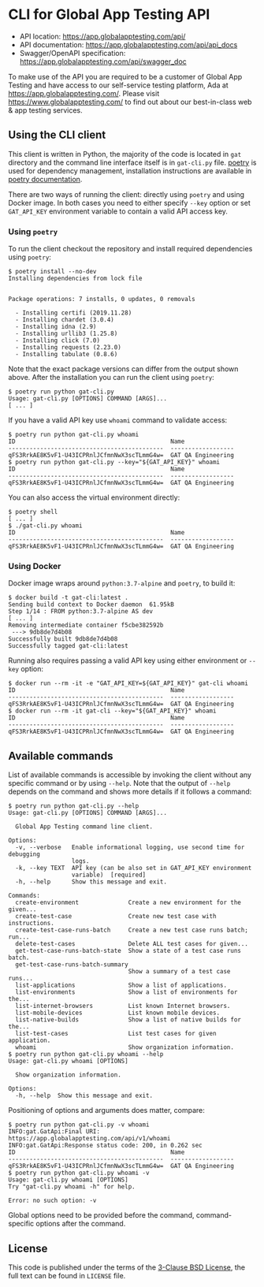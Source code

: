 # CLI for Global App Testing API

* API location: <https://app.globalapptesting.com/api/>
* API documentation: <https://app.globalapptesting.com/api/api_docs>
* Swagger/OpenAPI specification: <https://app.globalapptesting.com/api/swagger_doc>

To make use of the API you are required to be a customer of Global App Testing and have access to our self-service testing platform, Ada at <https://app.globalapptesting.com/>. Please visit <https://www.globalapptesting.com/> to find out about our best-in-class web & app testing services.

## Using the CLI client

This client is written in Python, the majority of the code is located in `gat` directory and the command line interface itself is in `gat-cli.py` file. [poetry](https://python-poetry.org/) is used for dependency management, installation instructions are available in [poetry documentation](https://python-poetry.org/docs/).

There are two ways of running the client: directly using `poetry` and using Docker image. In both cases you need to either specify `--key` option or set `GAT_API_KEY` environment variable to contain a valid API access key.

### Using `poetry`

To run the client checkout the repository and install required dependencies using `poetry`:

```shell
$ poetry install --no-dev
Installing dependencies from lock file


Package operations: 7 installs, 0 updates, 0 removals

  - Installing certifi (2019.11.28)
  - Installing chardet (3.0.4)
  - Installing idna (2.9)
  - Installing urllib3 (1.25.8)
  - Installing click (7.0)
  - Installing requests (2.23.0)
  - Installing tabulate (0.8.6)
```

Note that the exact package versions can differ from the output shown above. After the installation you can run the client using `poetry`:

```shell
$ poetry run python gat-cli.py
Usage: gat-cli.py [OPTIONS] COMMAND [ARGS]...
[ ... ]
```

If you have a valid API key use `whoami` command to validate access:

```shell
$ poetry run python gat-cli.py whoami
ID                                            Name
--------------------------------------------  ------------------
qFS3RrkAE8K5vF1-U43ICPRnlJCfmnNwX3scTLmmG4w=  GAT QA Engineering
$ poetry run python gat-cli.py --key="${GAT_API_KEY}" whoami
ID                                            Name
--------------------------------------------  ------------------
qFS3RrkAE8K5vF1-U43ICPRnlJCfmnNwX3scTLmmG4w=  GAT QA Engineering
```

You can also access the virtual environment directly:

```shell
$ poetry shell
[ ... ]
$ ./gat-cli.py whoami
ID                                            Name
--------------------------------------------  ------------------
qFS3RrkAE8K5vF1-U43ICPRnlJCfmnNwX3scTLmmG4w=  GAT QA Engineering
```

### Using Docker

Docker image wraps around `python:3.7-alpine` and `poetry`, to build it:

```shell
$ docker build -t gat-cli:latest .
Sending build context to Docker daemon  61.95kB
Step 1/14 : FROM python:3.7-alpine AS dev
[ ... ]
Removing intermediate container f5cbe382592b
 ---> 9db8de7d4b08
Successfully built 9db8de7d4b08
Successfully tagged gat-cli:latest
```

Running also requires passing a valid API key using either environment or `--key` option:

```shell
$ docker run --rm -it -e "GAT_API_KEY=${GAT_API_KEY}" gat-cli whoami
ID                                            Name
--------------------------------------------  ------------------
qFS3RrkAE8K5vF1-U43ICPRnlJCfmnNwX3scTLmmG4w=  GAT QA Engineering
$ docker run --rm -it gat-cli --key="${GAT_API_KEY}" whoami
ID                                            Name
--------------------------------------------  ------------------
qFS3RrkAE8K5vF1-U43ICPRnlJCfmnNwX3scTLmmG4w=  GAT QA Engineering
```

## Available commands

List of available commands is accessible by invoking the client without any specific command or by using `--help`. Note that the output of `--help` depends on the command and shows more details if it follows a command:

```shell
$ poetry run python gat-cli.py --help
Usage: gat-cli.py [OPTIONS] COMMAND [ARGS]...

  Global App Testing command line client.

Options:
  -v, --verbose   Enable informational logging, use second time for debugging
                  logs.
  -k, --key TEXT  API key (can be also set in GAT_API_KEY environment
                  variable)  [required]
  -h, --help      Show this message and exit.

Commands:
  create-environment              Create a new environment for the given...
  create-test-case                Create new test case with instructions.
  create-test-case-runs-batch     Create a new test case runs batch; run...
  delete-test-cases               Delete ALL test cases for given...
  get-test-case-runs-batch-state  Show a state of a test case runs batch.
  get-test-case-runs-batch-summary
                                  Show a summary of a test case runs...
  list-applications               Show a list of applications.
  list-environments               Show a list of environments for the...
  list-internet-browsers          List known Internet browsers.
  list-mobile-devices             List known mobile devices.
  list-native-builds              Show a list of native builds for the...
  list-test-cases                 List test cases for given application.
  whoami                          Show organization information.
$ poetry run python gat-cli.py whoami --help
Usage: gat-cli.py whoami [OPTIONS]

  Show organization information.

Options:
  -h, --help  Show this message and exit.
```

Positioning of options and arguments does matter, compare:

```shell
$ poetry run python gat-cli.py -v whoami
INFO:gat.GatApi:Final URI: https://app.globalapptesting.com/api/v1/whoami
INFO:gat.GatApi:Response status code: 200, in 0.262 sec
ID                                            Name
--------------------------------------------  ------------------
qFS3RrkAE8K5vF1-U43ICPRnlJCfmnNwX3scTLmmG4w=  GAT QA Engineering
$ poetry run python gat-cli.py whoami -v
Usage: gat-cli.py whoami [OPTIONS]
Try "gat-cli.py whoami -h" for help.

Error: no such option: -v
```

Global options need to be provided before the command, command-specific options after the command.

## License

This code is published under the terms of the [3-Clause BSD License](https://opensource.org/licenses/BSD-3-Clause), the full text can be found in `LICENSE` file.
